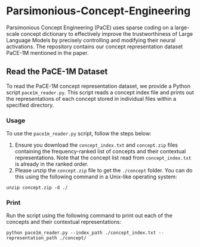 # Parsimonious-Concept-Engineering
Parsimonious Concept Engineering (PaCE) uses sparse coding on a large-scale concept dictionary to effectively improve the trustworthiness of Large Language Models by precisely controlling and modifying their neural activations. The repository contains our concept representation dataset PaCE-1M mentioned in the paper.

## Read the PaCE-1M Dataset

To read the PaCE-1M concept representation dataset, we provide a Python script `pace1m_reader.py`. This script reads a concept index file and prints out the representations of each concept stored in individual files within a specified directory.

### Usage

To use the `pace1m_reader.py` script, follow the steps below:

1. Ensure you download the `concept_index.txt` and `concept.zip` files containing the frequency-ranked list of concepts and their contextual representations. Note that the concept list read from `concept_index.txt` is already in the ranked order.
2. Please unzip the `concept.zip` file to get the `./concept` folder. You can do this using the following command in a Unix-like operating system:

```
unzip concept.zip -d ./
```
### Print

Run the script using the following command to print out each of the concepts and their contextual representations:

```
python pace1m_reader.py --index_path ./concept_index.txt --representation_path ./concept/
```

